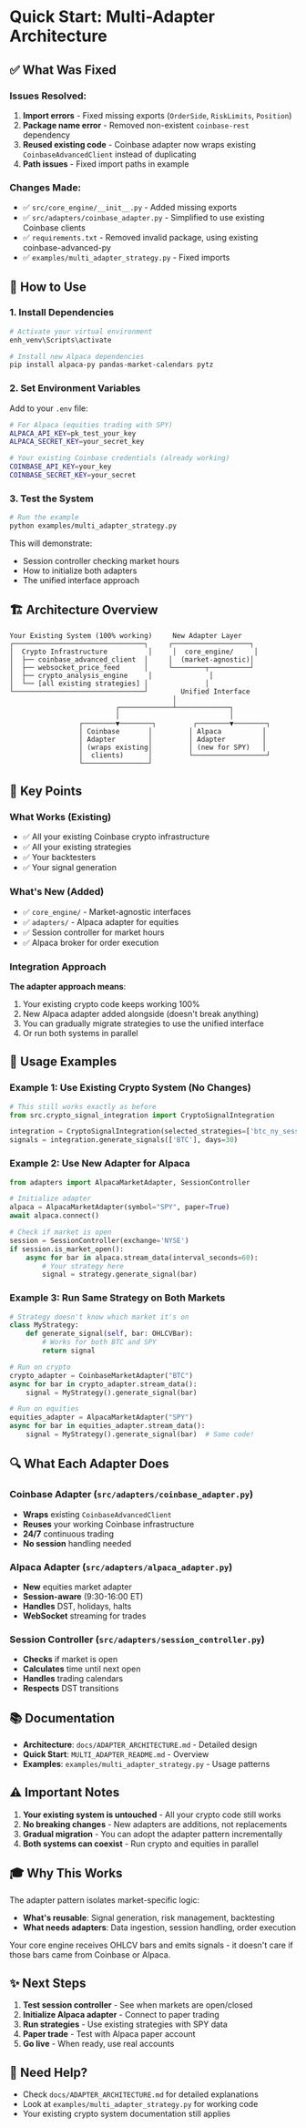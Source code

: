 # Quick Start: Multi-Adapter Architecture

## ✅ What Was Fixed

### Issues Resolved:
1. **Import errors** - Fixed missing exports (`OrderSide`, `RiskLimits`, `Position`)
2. **Package name error** - Removed non-existent `coinbase-rest` dependency
3. **Reused existing code** - Coinbase adapter now wraps existing `CoinbaseAdvancedClient` instead of duplicating
4. **Path issues** - Fixed import paths in example

### Changes Made:
- ✅ `src/core_engine/__init__.py` - Added missing exports
- ✅ `src/adapters/coinbase_adapter.py` - Simplified to use existing Coinbase clients
- ✅ `requirements.txt` - Removed invalid package, using existing coinbase-advanced-py
- ✅ `examples/multi_adapter_strategy.py` - Fixed imports

## 🚀 How to Use

### 1. Install Dependencies

```bash
# Activate your virtual environment
enh_venv\Scripts\activate

# Install new Alpaca dependencies
pip install alpaca-py pandas-market-calendars pytz
```

### 2. Set Environment Variables

Add to your `.env` file:

```bash
# For Alpaca (equities trading with SPY)
ALPACA_API_KEY=pk_test_your_key
ALPACA_SECRET_KEY=your_secret_key

# Your existing Coinbase credentials (already working)
COINBASE_API_KEY=your_key  
COINBASE_SECRET_KEY=your_secret
```

### 3. Test the System

```bash
# Run the example
python examples/multi_adapter_strategy.py
```

This will demonstrate:
- Session controller checking market hours
- How to initialize both adapters
- The unified interface approach

## 🏗️ Architecture Overview

```
Your Existing System (100% working)     New Adapter Layer
┌────────────────────────────────┐     ┌───────────────────┐
│  Crypto Infrastructure          │     │  core_engine/     │
│  ├── coinbase_advanced_client  │     │  (market-agnostic)│
│  ├── websocket_price_feed      │     └────────┬──────────┘
│  ├── crypto_analysis_engine     │              │
│  └── [all existing strategies] │              │
└────────────────────────────────┘        Unified Interface
                                        │
                          ┌─────────────┴─────────────┐
                          │                           │
                 ┌────────▼────────┐         ┌────────▼────────┐
                 │ Coinbase       │         │ Alpaca          │
                 │ Adapter        │         │ Adapter         │
                 │ (wraps existing│         │ (new for SPY)   │
                 │  clients)      │         └──────────────────┘
                 └────────────────┘
```

## 📝 Key Points

### What Works (Existing)
- ✅ All your existing Coinbase crypto infrastructure
- ✅ All your existing strategies
- ✅ Your backtesters
- ✅ Your signal generation

### What's New (Added)
- ✅ `core_engine/` - Market-agnostic interfaces
- ✅ `adapters/` - Alpaca adapter for equities
- ✅ Session controller for market hours
- ✅ Alpaca broker for order execution

### Integration Approach

**The adapter approach means**:
1. Your existing crypto code keeps working 100%
2. New Alpaca adapter added alongside (doesn't break anything)
3. You can gradually migrate strategies to use the unified interface
4. Or run both systems in parallel

## 🎯 Usage Examples

### Example 1: Use Existing Crypto System (No Changes)
```python
# This still works exactly as before
from src.crypto_signal_integration import CryptoSignalIntegration

integration = CryptoSignalIntegration(selected_strategies=['btc_ny_session'])
signals = integration.generate_signals(['BTC'], days=30)
```

### Example 2: Use New Adapter for Alpaca
```python
from adapters import AlpacaMarketAdapter, SessionController

# Initialize adapter
alpaca = AlpacaMarketAdapter(symbol="SPY", paper=True)
await alpaca.connect()

# Check if market is open
session = SessionController(exchange='NYSE')
if session.is_market_open():
    async for bar in alpaca.stream_data(interval_seconds=60):
        # Your strategy here
        signal = strategy.generate_signal(bar)
```

### Example 3: Run Same Strategy on Both Markets
```python
# Strategy doesn't know which market it's on
class MyStrategy:
    def generate_signal(self, bar: OHLCVBar):
        # Works for both BTC and SPY
        return signal

# Run on crypto
crypto_adapter = CoinbaseMarketAdapter("BTC")
async for bar in crypto_adapter.stream_data():
    signal = MyStrategy().generate_signal(bar)

# Run on equities  
equities_adapter = AlpacaMarketAdapter("SPY")
async for bar in equities_adapter.stream_data():
    signal = MyStrategy().generate_signal(bar)  # Same code!
```

## 🔍 What Each Adapter Does

### Coinbase Adapter (`src/adapters/coinbase_adapter.py`)
- **Wraps** existing `CoinbaseAdvancedClient`
- **Reuses** your working Coinbase infrastructure
- **24/7** continuous trading
- **No session** handling needed

### Alpaca Adapter (`src/adapters/alpaca_adapter.py`)
- **New** equities market adapter
- **Session-aware** (9:30-16:00 ET)
- **Handles** DST, holidays, halts
- **WebSocket** streaming for trades

### Session Controller (`src/adapters/session_controller.py`)
- **Checks** if market is open
- **Calculates** time until next open
- **Handles** trading calendars
- **Respects** DST transitions

## 📚 Documentation

- **Architecture**: `docs/ADAPTER_ARCHITECTURE.md` - Detailed design
- **Quick Start**: `MULTI_ADAPTER_README.md` - Overview
- **Examples**: `examples/multi_adapter_strategy.py` - Usage patterns

## ⚠️ Important Notes

1. **Your existing system is untouched** - All your crypto code still works
2. **No breaking changes** - New adapters are additions, not replacements
3. **Gradual migration** - You can adopt the adapter pattern incrementally
4. **Both systems can coexist** - Run crypto and equities in parallel

## 🎓 Why This Works

The adapter pattern isolates market-specific logic:
- **What's reusable**: Signal generation, risk management, backtesting
- **What needs adapters**: Data ingestion, session handling, order execution

Your core engine receives OHLCV bars and emits signals - it doesn't care if those bars came from Coinbase or Alpaca.

## ✨ Next Steps

1. **Test session controller** - See when markets are open/closed
2. **Initialize Alpaca adapter** - Connect to paper trading
3. **Run strategies** - Use existing strategies with SPY data
4. **Paper trade** - Test with Alpaca paper account
5. **Go live** - When ready, use real accounts

## 🤝 Need Help?

- Check `docs/ADAPTER_ARCHITECTURE.md` for detailed explanations
- Look at `examples/multi_adapter_strategy.py` for working code
- Your existing crypto system documentation still applies

